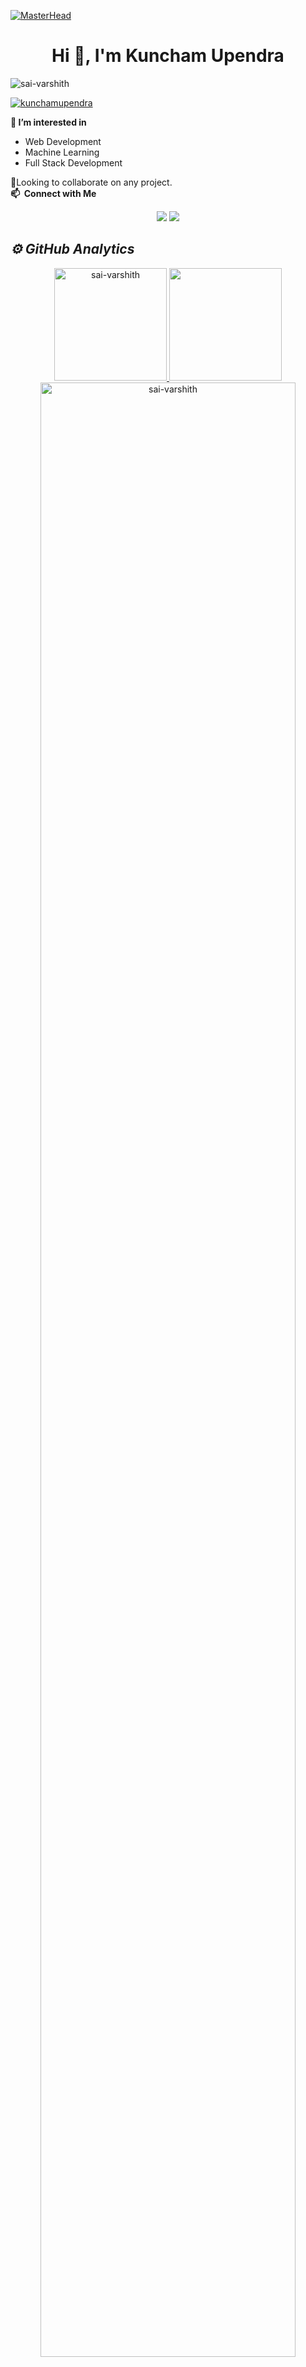 [![MasterHead](https://globaleducation.s3.ap-south-1.amazonaws.com/globaledu/gif/front-end-development.gif)](https://sai-varshith.io)
<h1 align="center">Hi 👋, I'm Kuncham Upendra</h1>


<p align="left"> <img src="https://komarev.com/ghpvc/?username=kunchamupendra&label=Profile%20views&color=0e75b6&style=flat" alt="sai-varshith" /> </p>

<p align="left"> <a href="https://github.com/ryo-ma/github-profile-trophy"><img src="https://github-profile-trophy.vercel.app/?username=kunchamupendra" alt="kunchamupendra" /></a> </p>

👀<b> I’m interested in </b>
<ul>
  <li>Web Development</li>
  <li>Machine Learning</li>
  <li>Full Stack Development</li>
 </ul>
   
💞️Looking to collaborate on any project. </br>
<b>📫 &nbsp;Connect with Me</b>

<p align="center">
<a href="https://linkedin.com/in/KUNCHAM UPENDRA"><img src="https://img.shields.io/badge/-SaiVarshith-0077B5?style=flat&logo=Linkedin&logoColor=white"/></a>
<a href="mailto:kunchamupendra@gmail.com"><img src="https://img.shields.io/badge/-saivarshith922@gmail.com-D14836?style=flat&logo=Gmail&logoColor=white"/></a>

<h2><i>⚙️ GitHub Analytics</i></h2>
<p align="center">
<a href="https://github.com/sai-varshith">
  <img height="180em" src="https://github-readme-stats.vercel.app/api/top-langs?username=kunchamupendra&show_icons=true&theme=algolia&locale=en&layout=compact" alt="sai-varshith"/>
  <img height="180em" src="https://github-readme-stats.vercel.app/api?username=kunchamupendra&show_icons=true&locale=en&theme=algolia"/>
</a>
  <img width="90%" src="https://github-readme-streak-stats.herokuapp.com/?user=kunchamupendra&show_icons=true&locale=en&layout=demo&theme=merko&hide_border=true" alt="sai-varshith" />
</p>
